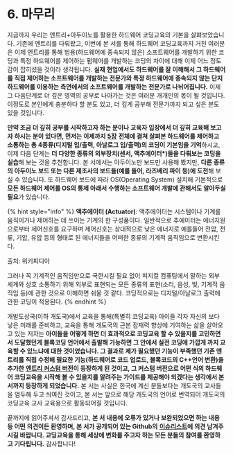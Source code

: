 # 6. 마무리

지금까지 우리는 엔트리+아두이노를 활용한 하드웨어 코딩교육의 기본을 살펴보았습니다. 기존에 엔트리를 다뤄왔고, 이번에 본 서를 통해 하드웨어 코딩교육까지 거친 여러분은 이제 엔트리를 통해 범용\(하드웨어에 종속되지 않은\) 소프트웨어를 개발하기 위한 코딩과 특정 하드웨어를 제어하는 펌웨어를 개발하는 코딩의 차이에 대해 이제 어느 정도 감이 잡히셨을 것이라 생각됩니다. **실제 현업에서도 하드웨어를 잘 이해해서 그 하드웨어를 직접 제어하는 소프트웨어를 개발하는 전문가와 특정 하드웨어에 종속되지 않는 단지 하드웨어를 이용하는 측면에서의 소프트웨어를 개발하는 전문가로 나뉘어집니다.** 이제 그 다음단계로 더 깊은 영역의 공부로 나아가는 것은 여러분 개개인의 몫이 될 것입니다. 이정도로 본인에게 충분하다 할 분도 있고, 더 깊게 공부해 전문가까지 되고 싶은 분도 있을 것입니다.

**만약 조금 더 깊히 공부를 시작하고자 하는 분이나 교육자 입장에서 더 깊히 교육해 보고자 하시는 분이 있다면, 먼저는 이제까지** [**5장**](block_coding/) **전체에 결쳐 살펴본 하드웨어를 제어하고 소통하는 총 4종류\(디지털 입/출력, 아날로그 입/출력\)의 코딩이 기본임을 기억**하시고, 이제 다음 단계는 **더 다양한 종류의 외부장치\(센서, 액추에이터\*\)들을 다뤄보는 코딩을 실습**해 보는 것을 추천합니다. 본 서에서는 아두이노만 보드만 사용해 봤지만, **다른 종류의 아두이노 보드 또는 다른 제조사의 보드들\(예를 들어, 라즈베리 파이 등\)에 도전**해 보실 수 있습니다. 또 하드웨어 보드에 따라 OS\(Operating System\) 설치해 기본적으로 **모든 하드웨어 제어를 OS의 통제 아래서 수행하는 소프트웨어 개발에 관해서도 알아두실 필요**가 있습니다. 

{% hint style="info" %}
**액추에이터 \(Actuator\)**: 액추에이터는 시스템이나 기계를 움직이거나 제어하는 데 쓰이는 기계의 한 구성품이다. 일반적으로 추에이터는 에너지원으로부터 제어신호를 요구하며 제어신호는 상대적으로 낮은 에너지로 예를들어 전압, 전류, 기압, 유압 등의 형태로 된 에너지들을 어떠한 종류의 기계적 움직임으로 변환시킨다.

출처: 위키피디아 

그러나 꼭 기계적인 움직임만으로 국한시킬 필요 없이 피지컬 컴퓨팅에서 말하는 외부 세계와 상호 소통하기 위해 외부로 표현되는 모든 종류의 표현\(소리, 음성, 빛, 기계적 움직임 등\)에 관한 것으로 이해하면 쉬울 것 같다. 코딩적으로는 디지털/아날로그 출력에 관한 코딩이 적용된다.
{% endhint %}

개발도상국\(이하 개도국\)에서 교육을 통해\(특별히 코딩교육\) 아이들 각자 자신의 보다 낳은 미래를 준비하고, 교육을 통해 개도국의 근본 잠재력 향상에 기여하는 삶을 살아오고 있는 저자는 **아이들을 어떻게 하면 더 효과적으로 코딩교육 할 수 있을지를 고민하면서 도달했던게 블록코딩 언어에서 출발해 가능하면 그 안에서 실전 코딩에 가깝게 까지 교육할 수 있느냐에 대한 것이었습니다. 그 결과로 제가 필요했던 기능이 부족했던 기존 엔트리를 직접 수정해 필요한 기능\(하드웨어로 코드 업로드, 블록코드의 C++언어 변환\)을 추가한** [**엔트리 커스텀 버전**](https://github.com/JeongJun-Lee/entry-offline)**이 등장하게 된 것이고, 그 커스텀 버전으로 어떤 식의 하드웨어 코딩교육을 시작해 볼 수 있을지를 알려주는 가이드를 제공해야 되겠다는 생각에서 본 서까지 등장하게 되었습니다.** 본 서는 사실은 한국에 계신 분들보다는 개도국의 교사들을 염두해 두고 씌여진 것이고, 본 서는 앞으로 해당 개도국의 언어로 번역되어 개도국의 코딩교육 교사 교육용으로 활동되어질 것입니다. 

끝까지에 읽어주셔서 감사드리고, **본 서 내용에 오류가 있거나 보완되었으면 하는 내용 등 어떤 의견이든 환영하며, 본 서가 공개되어 있는 Github의** [**이슈리스트**](https://github.com/JeongJun-Lee/entry-arduino/issues)**에 의견 남겨주시길 바랍니다. 교딩교육을 통해 세상에 변화를 주고자 하는 모든 분들의 참여를 환영하고 기다립니다.** 감사합니다!

